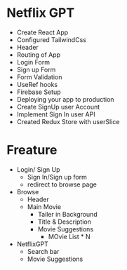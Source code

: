 # Netflix GPT

- Create React App
- Configured TailwindCss
- Header
- Routing of App
- Login Form
- Sign up Form
- Form Validation
- UseRef hooks
- Firebase Setup
- Deploying your app to production
- Create SignUp user Account
- Implement Sign In user API
- Created Redux Store with userSlice

# Freature

- Login/ Sign Up
  - Sign In/Sign up form
  - redirect to browse page
- Browse
  - Header
  - Main Movie
    - Tailer in Background
    - Title & Description
    - Movie Suggestions
      - MOvie List \* N
- NetflixGPT
  - Search bar
  - Movie Suggestions
